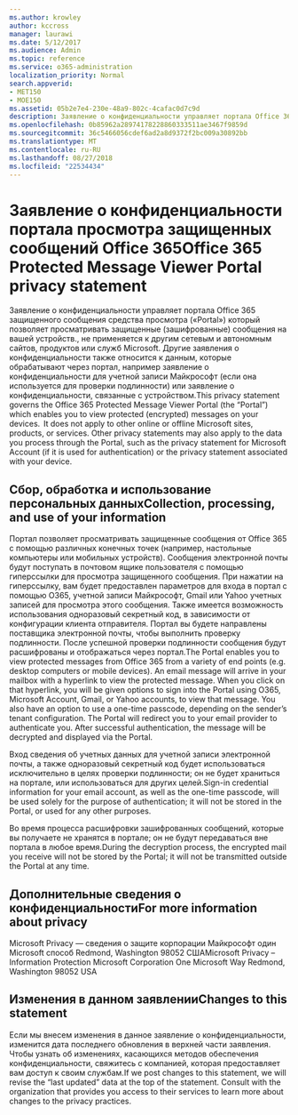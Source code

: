 ```yaml
---
ms.author: krowley
author: kccross
manager: laurawi
ms.date: 5/12/2017
ms.audience: Admin
ms.topic: reference
ms.service: o365-administration
localization_priority: Normal
search.appverid:
- MET150
- MOE150
ms.assetid: 05b2e7e4-230e-48a9-802c-4cafac0d7c9d
description: Заявление о конфиденциальности управляет портала Office 365 защищенного сообщения средства просмотра («Portal») который позволяет просматривать защищенные (зашифрованные) сообщения на вашей устройств., не применяется к другим сетевым и автономным сайтов, продуктов или служб Microsoft. Другие заявления о конфиденциальности также относится к данным, которые обрабатывают через портал, например заявление о конфиденциальности для учетной записи Майкрософт (если она используется для проверки подлинности) или заявление о конфиденциальности, связанные с устройством.
ms.openlocfilehash: 0b85962a28974178228860333511ae3467f9859d
ms.sourcegitcommit: 36c5466056cdef6ad2a8d9372f2bc009a30892bb
ms.translationtype: MT
ms.contentlocale: ru-RU
ms.lasthandoff: 08/27/2018
ms.locfileid: "22534434"
---
```

# <a name="office-365-protected-message-viewer-portal-privacy-statement"></a><span data-ttu-id="baee2-104">Заявление о конфиденциальности портала просмотра защищенных сообщений Office 365</span><span class="sxs-lookup"><span data-stu-id="baee2-104">Office 365 Protected Message Viewer Portal privacy statement</span></span>

<span data-ttu-id="baee2-p102">Заявление о конфиденциальности управляет портала Office 365 защищенного сообщения средства просмотра («Portal») который позволяет просматривать защищенные (зашифрованные) сообщения на вашей устройств., не применяется к другим сетевым и автономным сайтов, продуктов или служб Microsoft. Другие заявления о конфиденциальности также относится к данным, которые обрабатывают через портал, например заявление о конфиденциальности для учетной записи Майкрософт (если она используется для проверки подлинности) или заявление о конфиденциальности, связанные с устройством.</span><span class="sxs-lookup"><span data-stu-id="baee2-p102">This privacy statement governs the Office 365 Protected Message Viewer Portal (the “Portal”) which enables you to view protected (encrypted) messages on your devices.  It does not apply to other online or offline Microsoft sites, products, or services. Other privacy statements may also apply to the data you process through the Portal, such as the privacy statement for Microsoft Account (if it is used for authentication) or the privacy statement associated with your device.</span></span>

## <a name="collection-processing-and-use-of-your-information"></a><span data-ttu-id="baee2-108">Сбор, обработка и использование персональных данных</span><span class="sxs-lookup"><span data-stu-id="baee2-108">Collection, processing, and use of your information</span></span>

<span data-ttu-id="baee2-p103">Портал позволяет просматривать защищенные сообщения от Office 365 с помощью различных конечных точек (например, настольные компьютеры или мобильных устройств).  Сообщения электронной почты будут поступать в почтовом ящике пользователя с помощью гиперссылки для просмотра защищенного сообщения. При нажатии на гиперссылку, вам будет предоставлен параметров для входа в портал с помощью O365, учетной записи Майкрософт, Gmail или Yahoo учетных записей для просмотра этого сообщения.  Также имеется возможность использования одноразовый секретный код, в зависимости от конфигурации клиента отправителя. Портал вы будете направлены поставщика электронной почты, чтобы выполнить проверку подлинности. После успешной проверки подлинности сообщения будут расшифрованы и отображаться через портал.</span><span class="sxs-lookup"><span data-stu-id="baee2-p103">The Portal enables you to view protected messages from Office 365 from a variety of end points (e.g. desktop computers or mobile devices).  An email message will arrive in your mailbox with a hyperlink to view the protected message. When you click on that hyperlink, you will be given options to sign into the Portal using O365, Microsoft Account, Gmail, or Yahoo accounts, to view that message.  You also have an option to use a one-time passcode, depending on the sender’s tenant configuration. The Portal will redirect you to your email provider to authenticate you. After successful authentication, the message will be decrypted and displayed via the Portal.</span></span>

<span data-ttu-id="baee2-115">Вход сведения об учетных данных для учетной записи электронной почты, а также одноразовый секретный код будет использоваться исключительно в целях проверки подлинности; он не будет храниться на портале, или использоваться для других целей.</span><span class="sxs-lookup"><span data-stu-id="baee2-115">Sign-in credential information for your email account, as well as the one-time passcode, will be used solely for the purpose of authentication; it will not be stored in the Portal, or used for any other purposes.</span></span>

<span data-ttu-id="baee2-116">Во время процесса расшифровки зашифрованных сообщений, которые вы получаете не хранятся в портале; он не будут передаваться вне портала в любое время.</span><span class="sxs-lookup"><span data-stu-id="baee2-116">During the decryption process, the encrypted mail you receive will not be stored by the Portal; it will not be transmitted outside the Portal at any time.</span></span>

## <a name="for-more-information-about-privacy"></a><span data-ttu-id="baee2-117">Дополнительные сведения о конфиденциальности</span><span class="sxs-lookup"><span data-stu-id="baee2-117">For more information about privacy</span></span>

<span data-ttu-id="baee2-118">Microsoft Privacy — сведения о защите корпорации Майкрософт один Microsoft способ Redmond, Washington 98052 США</span><span class="sxs-lookup"><span data-stu-id="baee2-118">Microsoft Privacy – Information Protection Microsoft Corporation One Microsoft Way Redmond, Washington 98052 USA</span></span>

##     <a name="changes-to-this-statement"></a><span data-ttu-id="baee2-119">Изменения в данном заявлении</span><span class="sxs-lookup"><span data-stu-id="baee2-119">Changes to this statement</span></span>

<span data-ttu-id="baee2-p104">Если мы внесем изменения в данное заявление о конфиденциальности, изменится дата последнего обновления в верхней части заявления. Чтобы узнать об изменениях, касающихся методов обеспечения конфиденциальности, свяжитесь с компанией, которая предоставляет вам доступ к своим службам.</span><span class="sxs-lookup"><span data-stu-id="baee2-p104">If we post changes to this statement, we will revise the “last updated” data at the top of the statement. Consult with the organization that provides you access to their services to learn more about changes to the privacy practices.</span></span>


